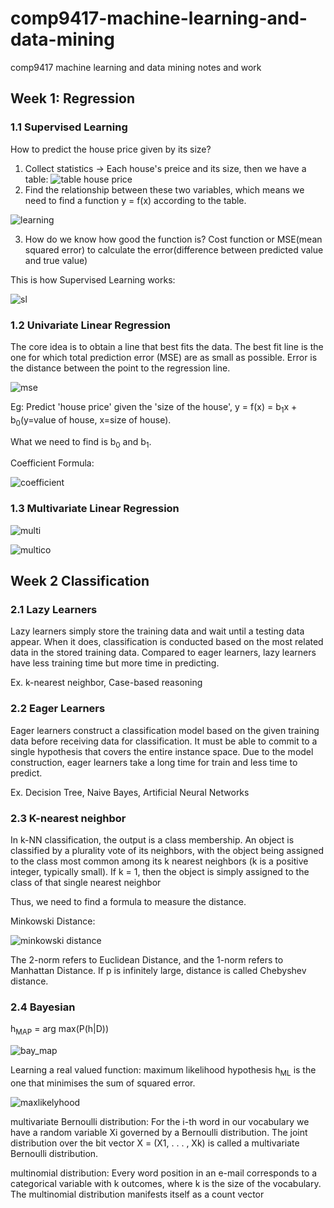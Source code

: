 # comp9417-machine-learning-and-data-mining
comp9417 machine learning and data mining notes and work

## Week 1: Regression

### 1.1 Supervised Learning
How to predict the house price given by its size?
1. Collect statistics -> Each house's preice and its size, then we have a table:
![table house price](https://github.com/fengdu78/Coursera-ML-AndrewNg-Notes/raw/master/images/44c68412e65e62686a96ad16f278571f.png)
2. Find the relationship between these two variables, which means we need to find a function y = f(x) according to the table.

![learning](https://github.com/fengdu78/Coursera-ML-AndrewNg-Notes/raw/master/images/8e76e65ca7098b74a2e9bc8e9577adfc.png)

3. How do we know how good the function is? Cost function or MSE(mean squared error) to calculate the error(difference between predicted value and true value)

This is how Supervised Learning works:

![sl](https://github.com/fengdu78/Coursera-ML-AndrewNg-Notes/raw/master/images/ad0718d6e5218be6e6fce9dc775a38e6.png)


### 1.2 Univariate Linear Regression
The core idea is to obtain a line that best fits the data. The best fit line is the one for which total prediction error (MSE) are as small as possible. Error is the distance between the point to the regression line.


![mse](https://i.imgur.com/vB3UAiH.jpg)

Eg:
Predict 'house price' given the 'size of the house', y = f(x) = b<sub>1</sub>x + b<sub>0</sub>(y=value of house, x=size of house).

What we need to find is b<sub>0</sub> and b<sub>1</sub>.

Coefficient Formula:

![coefficient](https://wikimedia.org/api/rest_v1/media/math/render/svg/8d2945202d09869511723ad4b0dfe5926cc3d2a0)

### 1.3 Multivariate Linear Regression

![multi](https://wikimedia.org/api/rest_v1/media/math/render/svg/8119b3ed1259aa8ff15166488548104b50a0f92e)

![multico](https://wikimedia.org/api/rest_v1/media/math/render/svg/6732e88e94d90d9e2ff8415882cb4ab1605790cb)


## Week 2 Classification
### 2.1 Lazy Learners
Lazy learners simply store the training data and wait until a testing data appear. When it does, classification is conducted based on the most related data in the stored training data. Compared to eager learners, lazy learners have less training time but more time in predicting.

Ex. k-nearest neighbor, Case-based reasoning

### 2.2 Eager Learners
Eager learners construct a classification model based on the given training data before receiving data for classification. It must be able to commit to a single hypothesis that covers the entire instance space. Due to the model construction, eager learners take a long time for train and less time to predict.

Ex. Decision Tree, Naive Bayes, Artificial Neural Networks

### 2.3 K-nearest neighbor
In k-NN classification, the output is a class membership. An object is classified by a plurality vote of its neighbors, with the object being assigned to the class most common among its k nearest neighbors (k is a positive integer, typically small). If k = 1, then the object is simply assigned to the class of that single nearest neighbor

Thus, we need to find a formula to measure the distance.

Minkowski Distance:

![minkowski distance](https://wikimedia.org/api/rest_v1/media/math/render/svg/4060cc840aeab9e41b5e47356088889e2e7a6f0f)

The 2-norm refers to Euclidean Distance, and the 1-norm refers to Manhattan Distance. If p is infinitely large, distance is called Chebyshev distance.

### 2.4 Bayesian
h<sub>MAP</sub> = arg max(P(h|D))

![bay_map](https://wikimedia.org/api/rest_v1/media/math/render/svg/874397c7e77a6d91ce7e04550c62d3b582248f91)

Learning a real valued function: maximum likelihood hypothesis h<sub>ML</sub> is the one that minimises the sum of squared error.

![maxlikelyhood](https://cdn-images-1.medium.com/max/1600/1*t4zrihvhtlZJZsvcX3jRjg.png)

multivariate Bernoulli distribution:
For the i-th word in our vocabulary we have a random variable Xi governed by a Bernoulli distribution. The joint distribution over the bit vector X = (X1, . . . , Xk) is called a multivariate Bernoulli distribution.

multinomial distribution:
Every word position in an e-mail corresponds to a categorical variable with k outcomes, where k is the size of the vocabulary. The multinomial distribution manifests itself as a count vector
